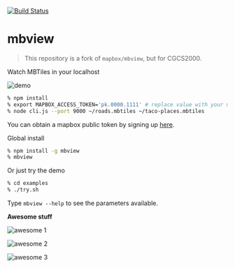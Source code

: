 [![Build Status](https://travis-ci.org/mapbox/mbview.svg?branch=master)](https://travis-ci.org/mapbox/mbview)

# mbview

> This repository is a fork of `mapbox/mbview`, but for CGCS2000.

Watch MBTiles in your localhost

![demo](https://raw.githubusercontent.com/mapbox/mbview/master/demo.gif)

```bash
% npm install
% export MAPBOX_ACCESS_TOKEN='pk.0000.1111' # replace value with your mapbox public access token
% node cli.js --port 9000 ~/roads.mbtiles ~/taco-places.mbtiles
```
You can obtain a mapbox public token by signing up [here](https://www.mapbox.com/signup/).

Global install

```bash
% npm install -g mbview
% mbview
```

Or just try the demo

```bash
% cd examples
% ./try.sh
```

Type `mbview --help` to see the parameters available.

**Awesome stuff**

![awesome 1](https://cloud.githubusercontent.com/assets/58878/15119908/fc49b9b8-15c7-11e6-99b8-8a590df46c37.png)

![awesome 2](https://cloud.githubusercontent.com/assets/58878/15119925/0a974634-15c8-11e6-852b-a7d411cd407f.png)

![awesome 3](https://cloud.githubusercontent.com/assets/58878/15120006/61715756-15c8-11e6-8219-3fb3c8389462.png)

